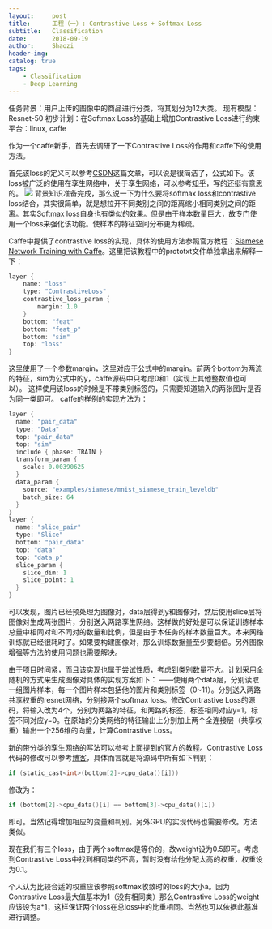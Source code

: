 ```yaml
---
layout:     post
title:      工程（一）: Contrastive Loss + Softmax Loss
subtitle:   Classification
date:       2018-09-19
author:     Shaozi
header-img: 
catalog: true
tags:
    - Classification
    - Deep Learning
---
```


任务背景：用户上传的图像中的商品进行分类，将其划分为12大类。
现有模型：Resnet-50
初步计划：在Softmax Loss的基础上增加Contrastive Loss进行约束
平台：linux, caffe

作为一个caffe新手，首先去调研了一下Contrastive Loss的作用和caffe下的使用方法。

首先该loss的定义可以参考[CSDN](https://blog.csdn.net/autocyz/article/details/53149760)这篇文章，可以说是很简洁了，公式如下。该loss被广泛的使用在孪生网络中，关于孪生网络，可以参考[知乎](https://zhuanlan.zhihu.com/p/35040994)，写的还挺有意思的。
![ ](https://upload-images.jianshu.io/upload_images/11609151-d23ca15ef8cbfd4d.png?imageMogr2/auto-orient/strip%7CimageView2/2/w/1240)
背景知识准备完成，那么说一下为什么要将softmax loss和contrastive loss结合，其实很简单，就是想拉开不同类别之间的距离缩小相同类别之间的距离。其实Softmax loss自身也有类似的效果。但是由于样本数量巨大，故专门使用一个loss来强化该功能。使样本的特征空间分布更为稀疏。

Caffe中提供了contrastive loss的实现，具体的使用方法参照官方教程：[Siamese Network Training with Caffe](http://caffe.berkeleyvision.org/gathered/examples/siamese.html)。这里把该教程中的prototxt文件单独拿出来解释一下：
```c
layer {
    name: "loss"
    type: "ContrastiveLoss"
    contrastive_loss_param {
        margin: 1.0
    }
    bottom: "feat"
    bottom: "feat_p"
    bottom: "sim"
    top: "loss"
}
```
这里使用了一个参数margin，这里对应于公式中的margin。前两个bottom为两流的特征，sim为公式中的y，caffe源码中只考虑0和1（实现上其他整数值也可以）。
这样使用该loss的时候是不带类别标签的，只需要知道输入的两张图片是否为同一类即可。
caffe的样例的实现方法为：
```c
layer {
  name: "pair_data"
  type: "Data"
  top: "pair_data"
  top: "sim"
  include { phase: TRAIN }
  transform_param {
    scale: 0.00390625
  }
  data_param {
    source: "examples/siamese/mnist_siamese_train_leveldb"
    batch_size: 64
  }
}
layer {
  name: "slice_pair"
  type: "Slice"
  bottom: "pair_data"
  top: "data"
  top: "data_p"
  slice_param {
    slice_dim: 1
    slice_point: 1
  }
}
```
可以发现，图片已经预处理为图像对，data层得到y和图像对，然后使用slice层将图像对生成两张图片，分别送入两路孪生网络。这样做的好处是可以保证训练样本总量中相同对和不同对的数量和比例，但是由于本任务的样本数量巨大。本来网络训练就已经很耗时了。如果要构建图像对，那么训练数据量至少要翻倍。另外图像增强等方法的使用问题也需要解决。

由于项目时间紧，而且该实现也属于尝试性质，考虑到类别数量不大。计划采用全随机的方式来生成图像对具体的实现方案如下：
——使用两个data层，分别读取一组图片样本，每一个图片样本包括他的图片和类别标签（0~11）。分别送入两路共享权重的resnet网络，分别接两个softmax loss。修改Contrastive Loss的源码，将输入改为4个，分别为两路的特征，和两路的标签，标签相同对应y=1，标签不同对应y=0。在原始的分类网络的特征输出上分别加上两个全连接层（共享权重）输出一个256维的向量，计算Contrastive Loss。

新的带分类的孪生网络的写法可以参考上面提到的官方的教程。Contrastive Loss代码的修改可以参考[博客](https://blog.csdn.net/zllljf/article/details/80970557)，具体而言就是将源码中所有如下判别：
```c
if (static_cast<int>(bottom[2]->cpu_data()[i]))
```
修改为：
```c
if (bottom[2]->cpu_data()[i] == bottom[3]->cpu_data()[i])
```
即可。当然记得增加相应的变量和判别。另外GPU的实现代码也需要修改。方法类似。

现在我们有三个loss，由于两个softmax是等价的，故weight设为0.5即可。考虑到Contrastive Loss中找到相同类的不高，暂时没有给他分配太高的权重，权重设为0.1。

个人认为比较合适的权重应该参照softmax收敛时的loss的大小a。因为Contrastive Loss最大值基本为1（没有相同类）那么Contrastive Loss的weight应该设为a*1，这样保证两个loss在总loss中的比重相同。当然也可以依据此基准进行调整。
